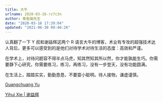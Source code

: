 ```yaml
---
title: 大牛
urlname: 2020-03-16-rz7c3n
author: 章鱼猫先生
date: "2020-03-16 17:39:04"
updated: "2021-06-30 09:46:26"
---
```


认真翻了一下 Y 叔和谢益辉这两个 R 语言大牛的博客，术业有专攻的超强技术达人背后，更多可以感受到的是他们对待学术对待生活的态度：高效和严谨。

在学术上，对待问题容不得半点马虎，知其然知其所以然，你才能孰能生巧。你需要静下心研究，你需要练习，练习，再练习，没有一步登天，没有功能圆满。

在生活上，踏踏实实，勤勤恳恳，不要耍小聪明。待人接物，谦虚谨慎。

[Guangchuang Yu](https://guangchuangyu.github.io/)

[Yihui Xie | 谢益辉](http://yihui.name/)
